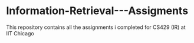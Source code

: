 # Information-Retrieval---Assigments
This repository contains all the assignments i completed for CS429 (IR) at IIT Chicago
